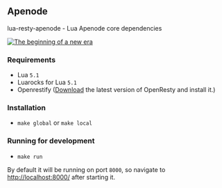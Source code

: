 ## Apenode 

lua-resty-apenode - Lua Apenode core dependencies

[![The beginning of a new era](http://img.youtube.com/vi/U2iiPpcwfCA/0.jpg)](http://www.youtube.com/watch?v=U2iiPpcwfCA)

### Requirements
- Lua `5.1`
- Luarocks for Lua `5.1`
- Openrestify ([Download](http://openresty.com/#Download) the latest version of OpenResty and install it.)

### Installation
- `make global` or `make local`

### Running for development
- `make run`

By default it will be running on port `8000`, so navigate to [http://localhost:8000/](http://localhost:8000/) after starting it.
